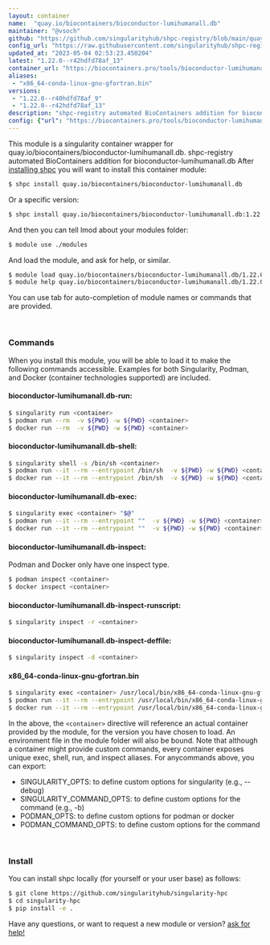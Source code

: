 ```yaml
---
layout: container
name:  "quay.io/biocontainers/bioconductor-lumihumanall.db"
maintainer: "@vsoch"
github: "https://github.com/singularityhub/shpc-registry/blob/main/quay.io/biocontainers/bioconductor-lumihumanall.db/container.yaml"
config_url: "https://raw.githubusercontent.com/singularityhub/shpc-registry/main/quay.io/biocontainers/bioconductor-lumihumanall.db/container.yaml"
updated_at: "2023-05-04 02:53:23.450204"
latest: "1.22.0--r42hdfd78af_13"
container_url: "https://biocontainers.pro/tools/bioconductor-lumihumanall.db"
aliases:
 - "x86_64-conda-linux-gnu-gfortran.bin"
versions:
 - "1.22.0--r40hdfd78af_9"
 - "1.22.0--r42hdfd78af_13"
description: "shpc-registry automated BioContainers addition for bioconductor-lumihumanall.db"
config: {"url": "https://biocontainers.pro/tools/bioconductor-lumihumanall.db", "maintainer": "@vsoch", "description": "shpc-registry automated BioContainers addition for bioconductor-lumihumanall.db", "latest": {"1.22.0--r42hdfd78af_13": "sha256:2a99ed6f030d0fdb0891fa6da2eb55e3509dc5f027ad3c182bdd36e24370ff19"}, "tags": {"1.22.0--r40hdfd78af_9": "sha256:79526cd106a5a71ef3bc28b8ab595f007600aff88ce163e33cfaa1862174648e", "1.22.0--r42hdfd78af_13": "sha256:2a99ed6f030d0fdb0891fa6da2eb55e3509dc5f027ad3c182bdd36e24370ff19"}, "docker": "quay.io/biocontainers/bioconductor-lumihumanall.db", "aliases": {"x86_64-conda-linux-gnu-gfortran.bin": "/usr/local/bin/x86_64-conda-linux-gnu-gfortran.bin"}}
---
```


This module is a singularity container wrapper for quay.io/biocontainers/bioconductor-lumihumanall.db.
shpc-registry automated BioContainers addition for bioconductor-lumihumanall.db
After [installing shpc](#install) you will want to install this container module:


```bash
$ shpc install quay.io/biocontainers/bioconductor-lumihumanall.db
```

Or a specific version:

```bash
$ shpc install quay.io/biocontainers/bioconductor-lumihumanall.db:1.22.0--r42hdfd78af_13
```

And then you can tell lmod about your modules folder:

```bash
$ module use ./modules
```

And load the module, and ask for help, or similar.

```bash
$ module load quay.io/biocontainers/bioconductor-lumihumanall.db/1.22.0--r42hdfd78af_13
$ module help quay.io/biocontainers/bioconductor-lumihumanall.db/1.22.0--r42hdfd78af_13
```

You can use tab for auto-completion of module names or commands that are provided.

<br>

### Commands

When you install this module, you will be able to load it to make the following commands accessible.
Examples for both Singularity, Podman, and Docker (container technologies supported) are included.

#### bioconductor-lumihumanall.db-run:

```bash
$ singularity run <container>
$ podman run --rm  -v ${PWD} -w ${PWD} <container>
$ docker run --rm  -v ${PWD} -w ${PWD} <container>
```

#### bioconductor-lumihumanall.db-shell:

```bash
$ singularity shell -s /bin/sh <container>
$ podman run --it --rm --entrypoint /bin/sh  -v ${PWD} -w ${PWD} <container>
$ docker run --it --rm --entrypoint /bin/sh  -v ${PWD} -w ${PWD} <container>
```

#### bioconductor-lumihumanall.db-exec:

```bash
$ singularity exec <container> "$@"
$ podman run --it --rm --entrypoint ""  -v ${PWD} -w ${PWD} <container> "$@"
$ docker run --it --rm --entrypoint ""  -v ${PWD} -w ${PWD} <container> "$@"
```

#### bioconductor-lumihumanall.db-inspect:

Podman and Docker only have one inspect type.

```bash
$ podman inspect <container>
$ docker inspect <container>
```

#### bioconductor-lumihumanall.db-inspect-runscript:

```bash
$ singularity inspect -r <container>
```

#### bioconductor-lumihumanall.db-inspect-deffile:

```bash
$ singularity inspect -d <container>
```


#### x86_64-conda-linux-gnu-gfortran.bin

```bash
$ singularity exec <container> /usr/local/bin/x86_64-conda-linux-gnu-gfortran.bin
$ podman run --it --rm --entrypoint /usr/local/bin/x86_64-conda-linux-gnu-gfortran.bin   -v ${PWD} -w ${PWD} <container> -c " $@"
$ docker run --it --rm --entrypoint /usr/local/bin/x86_64-conda-linux-gnu-gfortran.bin   -v ${PWD} -w ${PWD} <container> -c " $@"
```



In the above, the `<container>` directive will reference an actual container provided
by the module, for the version you have chosen to load. An environment file in the
module folder will also be bound. Note that although a container
might provide custom commands, every container exposes unique exec, shell, run, and
inspect aliases. For anycommands above, you can export:

 - SINGULARITY_OPTS: to define custom options for singularity (e.g., --debug)
 - SINGULARITY_COMMAND_OPTS: to define custom options for the command (e.g., -b)
 - PODMAN_OPTS: to define custom options for podman or docker
 - PODMAN_COMMAND_OPTS: to define custom options for the command

<br>

### Install

You can install shpc locally (for yourself or your user base) as follows:

```bash
$ git clone https://github.com/singularityhub/singularity-hpc
$ cd singularity-hpc
$ pip install -e .
```

Have any questions, or want to request a new module or version? [ask for help!](https://github.com/singularityhub/singularity-hpc/issues)